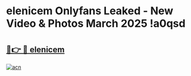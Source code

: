 # elenicem Onlyfans Leaked - New Video & Photos March 2025 !a0qsd

# <h2><a href="https://ops8pe.iuczelnia.edu.pl?title=elenicem&ref=a0qsd">🔗👉 🔴 elenicem</a></h2>

[![acn](https://github.com/user-attachments/assets/0f9c940e-d8b0-45ae-aac7-cd30a18b3e1c)](https://ops8pe.iuczelnia.edu.pl?title=elenicem&ref=a0qsd)

